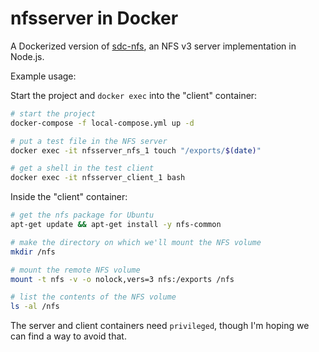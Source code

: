 # nfsserver in Docker

A Dockerized version of [sdc-nfs](https://github.com/joyent/sdc-nfs), an NFS v3 server implementation in Node.js.

Example usage:

Start the project and `docker exec` into the "client" container:

```bash
# start the project
docker-compose -f local-compose.yml up -d

# put a test file in the NFS server
docker exec -it nfsserver_nfs_1 touch "/exports/$(date)"

# get a shell in the test client
docker exec -it nfsserver_client_1 bash
```
Inside the "client" container:

```bash
# get the nfs package for Ubuntu
apt-get update && apt-get install -y nfs-common

# make the directory on which we'll mount the NFS volume
mkdir /nfs

# mount the remote NFS volume
mount -t nfs -v -o nolock,vers=3 nfs:/exports /nfs

# list the contents of the NFS volume
ls -al /nfs
```

The server and client containers need `privileged`, though I'm hoping we can find a way to avoid that.